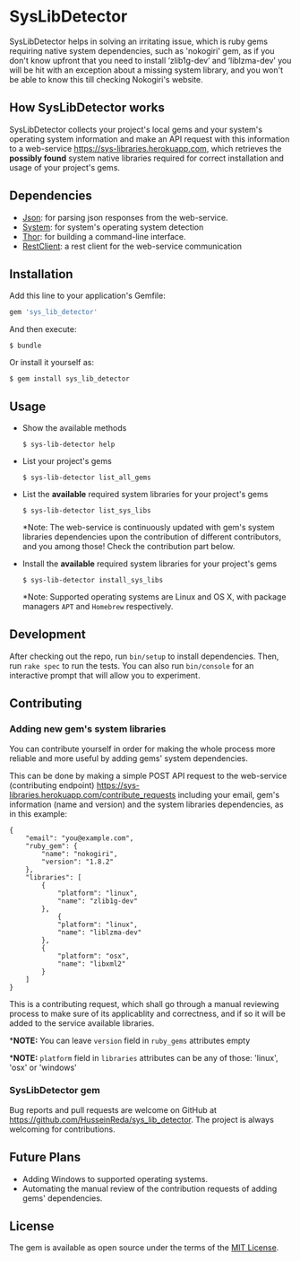 # SysLibDetector

SysLibDetector helps in solving an irritating issue, which is ruby gems requiring native system dependencies, such as 'nokogiri' gem, as if you don't know upfront that you need to install ‘zlib1g-dev’ and ‘liblzma-dev’ you will be hit with an exception about a missing system library, and you won't be able to know this till checking Nokogiri's website.

## How SysLibDetector works

SysLibDetector collects your project's local gems and your system's operating system information and make an API request with this information to a web-service https://sys-libraries.herokuapp.com, which retrieves the **possibly found** system native libraries required for correct installation and usage of your project's gems.

## Dependencies

* [Json](https://rubygems.org/gems/json): for parsing json responses from the web-service.
* [System](https://rubygems.org/gems/system): for system's operating system detection
* [Thor](https://rubygems.org/gems/thor): for building a command-line interface.
* [RestClient](https://rubygems.org/gems/rest-client): a rest client for the web-service communication

## Installation

Add this line to your application's Gemfile:

```ruby
gem 'sys_lib_detector'
```

And then execute:

    $ bundle

Or install it yourself as:

    $ gem install sys_lib_detector

## Usage

* Show the available methods

      $ sys-lib-detector help 

* List your project's gems

      $ sys-lib-detector list_all_gems

* List the **available** required system libraries for your project's gems

      $ sys-lib-detector list_sys_libs

	*Note: The web-service is continuously updated with gem's system libraries dependencies upon the contribution of different contributors, and you among those! Check the contribution part below.

* Install the **available** required system libraries for your project's gems

      $ sys-lib-detector install_sys_libs

	*Note: Supported operating systems are Linux and OS X, with package managers `APT` and `Homebrew` respectively.

## Development

After checking out the repo, run `bin/setup` to install dependencies. Then, run `rake spec` to run the tests. You can also run `bin/console` for an interactive prompt that will allow you to experiment.

## Contributing

### Adding new gem's system libraries

You can contribute yourself in order for making the whole process more reliable and more useful by adding gems' system dependencies.

This can be done by making a simple POST API request to the web-service (contributing endpoint) https://sys-libraries.herokuapp.com/contribute_requests including your email, gem's information (name and version) and the system libraries dependencies, as in this example:
```
{
	"email": "you@example.com",
	"ruby_gem": {
		"name": "nokogiri",
		"version": "1.8.2"
	},
	"libraries": [
		{
			"platform": "linux",
			"name": "zlib1g-dev"
		},
        	{
			"platform": "linux",
			"name": "liblzma-dev"
		},
		{
			"platform": "osx",
			"name": "libxml2"
		}
	]
}
```
This is a contributing request, which shall go through a manual reviewing process to make sure of its applicablity and correctness, and if so it will be added to the service available libraries.

***NOTE:** You can leave `version` field in `ruby_gems` attributes empty

***NOTE:** `platform` field in `libraries` attributes can be any of those: 'linux', 'osx' or 'windows'

### SysLibDetector gem
Bug reports and pull requests are welcome on GitHub at https://github.com/HusseinReda/sys_lib_detector.
The project is always welcoming for contributions.

## Future Plans

* Adding Windows to supported operating systems.
* Automating the manual review of the contribution requests of adding gems' dependencies.

## License

The gem is available as open source under the terms of the [MIT License](https://opensource.org/licenses/MIT).
